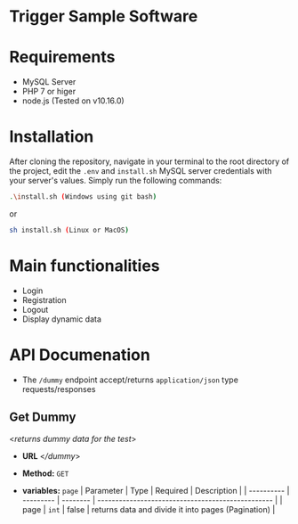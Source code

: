 # Trigger Sample Software

# Requirements

- MySQL Server
- PHP 7 or higer
- node.js (Tested on v10.16.0)

# Installation

After cloning the repository, navigate in your terminal to the root directory of the project, edit the  `.env` and `install.sh` MySQL server credentials with your server's values.
Simply run the following commands:

```sh
.\install.sh (Windows using git bash)
```
or
```sh
sh install.sh (Linux or MacOS)
```

# Main functionalities

- Login 
- Registration 
- Logout
- Display dynamic data 

# API Documenation

* The `/dummy` endpoint accept/returns `application/json` type requests/responses

## **Get Dummy**

<_returns dummy data for the test_>

* **URL** <_/dummy_>

* **Method:** `GET`
* **variables:** `page`
| Parameter  | Type      | Required | Description                                       |
  | ---------- | --------- | -------- | ------------------------------------------------- |
  | page      | `int`    | false     | returns data and divide it into pages (Pagination) |
